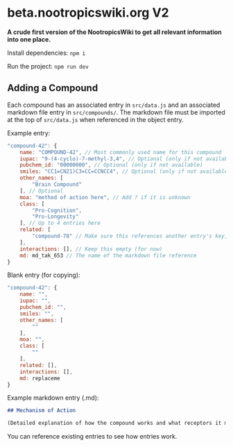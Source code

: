 # beta.nootropicswiki.org V2

**A crude first version of the NootropicsWiki to get all relevant information into one place.**

Install dependencies: `npm i`

Run the project: `npm run dev`

## Adding a Compound

Each compound has an associated entry in `src/data.js` and an associated markdown file entry in `src/compounds/`. The markdown file must be imported at the top of `src/data.js` when referenced in the object entry.

Example entry:

```js
"compound-42": {
    name: "COMPOUND-42", // Most commonly used name for this compound
    iupac: "9-(4-cyclo)-7-methyl-3,4", // Optional (only if not available)
    pubchem_id: "00000000", // Optional (only if not available)
    smiles: "CC1=CN21)C3=CC=CCNCC4", // Optional (only if not available)
    other_names: [
        "Brain Compound"
    ], // Optional
    moa: "method of action here", // Add ? if it is unknown
    class: [
        "Pro-Cognition",
        "Pro-Longevity"
    ], // Up to 4 entries here
    related: [
        "compound-78" // Make sure this references another entry's key, not the entry's name attribute.
    ],
    interactions: [], // Keep this empty (for now)
    md: md_tak_653 // The name of the markdown file reference
}
```

Blank entry (for copying):

```js
"compound-42": {
    name: "",
    iupac: "",
    pubchem_id: "",
    smiles: "",
    other_names: [
        ""
    ],
    moa: "",
    class: [
        ""
    ],
    related: [],
    interactions: [],
    md: replaceme
}
```

Example markdown entry (.md):

```md
## Mechanism of Action

(Detailed explanation of how the compound works and what receptors it modulates. Refer to sources often)
```

You can reference existing entries to see how entries work.